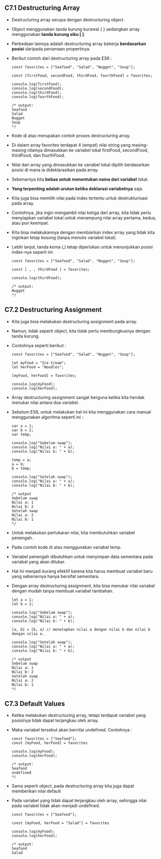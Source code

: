 ## C7.1 Destructuring Array

- Destructuring array serupa dengan destructuring object.
- Object menggunakan tanda kurung kurawal { } sedangkan array menggunakan **tanda kurung siku [ ]**.
- Perbedaan lainnya adalah destructuring array bekerja **berdasarkan posisi** daripada penamaan propertinya.
- Berikut contoh dari destructuring array pada ES6 :

  ```
  const favorites = ["Seafood", "Salad", "Nugget", "Soup"];

  const [firstFood, secondFood, thirdFood, fourthFood] = favorites;

  console.log(firstFood);
  console.log(secondFood);
  console.log(thirdFood);
  console.log(fourthFood);

  /* output:
  Seafood
  Salad
  Nugget
  Soup
  */
  ```

- Kode di atas merupakan contoh proses destructuring array.
- Di dalam array favorites terdapat 4 (empat) nilai string yang masing-masing nilainya dimasukkan ke variabel lokal firstFood, secondFood, thirdFood, dan fourthFood.
- Nilai dari array yang dimasukkan ke variabel lokal dipilih berdasarkan posisi di mana ia dideklarasikan pada array.
- Sebenarnya kita **bebas untuk menentukan nama dari variabel** lokal.
- **Yang terpenting adalah urutan ketika deklarasi variabelnya** saja.
- Kita juga bisa memilih nilai pada index tertentu untuk destrukturisasi pada array.
- Contohnya, jika ingin mengambil nilai ketiga dari array, kita tidak perlu menyiapkan variabel lokal untuk menampung nilai array pertama, kedua, atau pun keempat.
- Kita bisa melakukannya dengan membiarkan index array yang tidak kita inginkan tetap kosong (tanpa menulis variabel lokal).
- Lebih lanjut, tanda koma (,) tetap diperlukan untuk menunjukkan posisi index-nya seperti ini:

  ```
  const favorites = ["Seafood", "Salad", "Nugget", "Soup"];

  const [ , , thirdFood ] = favorites;

  console.log(thirdFood);

  /* output:
  Nugget
  */
  ```

## C7.2 Destructuring Assignment

- Kita juga bisa melakukan destructuring assignment pada array.
- Namun, tidak seperti object, kita tidak perlu membungkusnya dengan tanda kurung.
- Contohnya seperti berikut :

  ```
  const favorites = ["Seafood", "Salad", "Nugget", "Soup"];

  let myFood = "Ice Cream";
  let herFood = "Noodles";

  [myFood, herFood] = favorites;

  console.log(myFood);
  console.log(herFood);
  ```

- Array destructuring assignment sangat berguna ketika kita hendak menukar nilai antara dua variabel.
- Sebelum ES6, untuk melakukan hal ini kita menggunakan cara manual menggunakan algoritma seperti ini :

  ```
  var a = 1;
  var b = 2;
  var temp;

  console.log("Sebelum swap");
  console.log("Nilai a: " + a);
  console.log("Nilai b: " + b);

  temp = a;
  a = b;
  b = temp;

  console.log("Setelah swap");
  console.log("Nilai a: " + a);
  console.log("Nilai b: " + b);

  /* output
  Sebelum swap
  Nilai a: 1
  Nilai b: 2
  Setelah swap
  Nilai a: 2
  Nilai b: 1
  */
  ```

- Untuk melakukan pertukaran nilai, kita membutuhkan variabel penengah.
- Pada contoh kode di atas menggunakan variabel temp.
- Variabel penengah dibutuhkan untuk menyimpan data sementara pada variabel yang akan ditukar.
- Hal ini menjadi kurang efektif karena kita harus membuat variabel baru yang sebenarnya hanya bersifat sementara.
- Dengan array destructuring assignment, kita bisa menukar nilai variabel dengan mudah tanpa membuat variabel tambahan.

  ```
  let a = 1;
  let b = 2;

  console.log("Sebelum swap");
  console.log("Nilai a: " + a);
  console.log("Nilai b: " + b);

  [a, b] = [b, a] // menetapkan nilai a dengan nilai b dan nilai b dengan nilai a.

  console.log("Setelah swap");
  console.log("Nilai a: " + a);
  console.log("Nilai b: " + b);

  /* output
  Sebelum swap
  Nilai a: 1
  Nilai b: 2
  Setelah swap
  Nilai a: 2
  Nilai b: 1
  */
  ```

## C7.3 Default Values

- Ketika melakukan destructuring array, tetapi terdapat variabel yang posisinya tidak dapat terjangkau oleh array.
- Maka variabel tersebut akan bernilai undefined. Contohnya :

  ```
  const favorites = ["Seafood"];
  const [myFood, herFood] = favorites

  console.log(myFood);
  console.log(herFood);

  /* output:
  Seafood
  undefined
  */
  ```

- Sama seperti object, pada destructuring array kita juga dapat memberikan nilai default
- Pada variabel yang tidak dapat terjangkau oleh array, sehingga nilai pada variabel tidak akan menjadi undefined.

  ```
  const favorites = ["Seafood"];

  const [myFood, herFood = "Salad"] = favorites

  console.log(myFood);
  console.log(herFood);

  /* output:
  Seafood
  Salad
  ```
